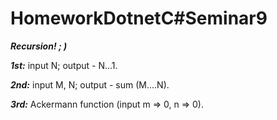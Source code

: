 # HomeworkDotnetC#Seminar9
***Recursion! ; )***

***1st:*** input N; output - N...1.

***2nd:*** input M, N; output - sum (M....N).

***3rd:*** Ackermann function (input m => 0, n => 0).

